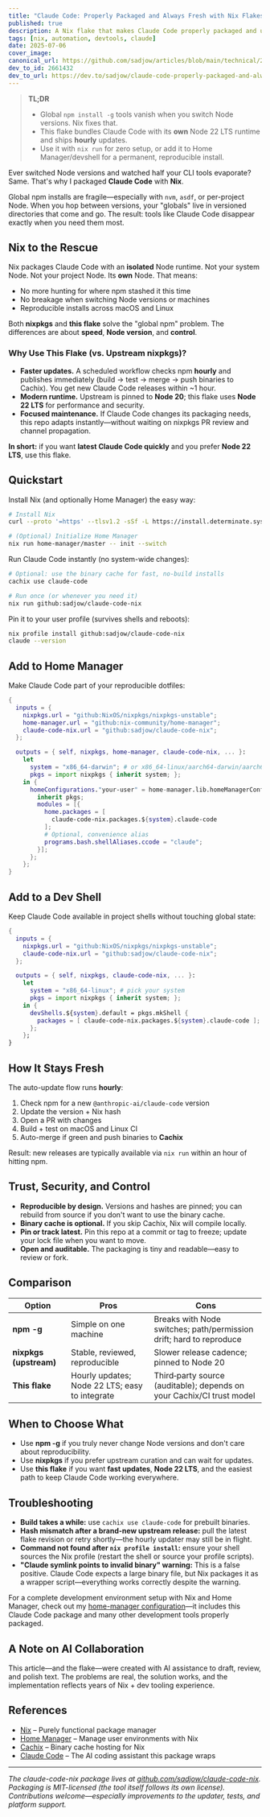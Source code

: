 ```yaml
---
title: "Claude Code: Properly Packaged and Always Fresh with Nix Flakes"
published: true
description: A Nix flake that makes Claude Code properly packaged and up to date
tags: [nix, automation, devtools, claude]
date: 2025-07-06
cover_image: 
canonical_url: https://github.com/sadjow/articles/blob/main/technical/2025/self-updating-nix-flake-claude-code.md
dev_to_id: 2661432
dev_to_url: https://dev.to/sadjow/claude-code-properly-packaged-and-always-fresh-with-nix-flakes-1ma8
---
```


> **TL;DR**
> - Global `npm install -g` tools vanish when you switch Node versions. Nix fixes that.
> - This flake bundles Claude Code with its **own** Node 22 LTS runtime and ships **hourly** updates.
> - Use it with `nix run` for zero setup, or add it to Home Manager/devshell for a permanent, reproducible install.

Ever switched Node versions and watched half your CLI tools evaporate? Same. That's why I packaged **Claude Code** with **Nix**.

Global npm installs are fragile—especially with `nvm`, `asdf`, or per-project Node. When you hop between versions, your "globals" live in versioned directories that come and go. The result: tools like Claude Code disappear exactly when you need them most.

## Nix to the Rescue

Nix packages Claude Code with an **isolated** Node runtime. Not your system Node. Not your project Node. Its **own** Node. That means:

- No more hunting for where npm stashed it this time
- No breakage when switching Node versions or machines
- Reproducible installs across macOS and Linux

Both **nixpkgs** and **this flake** solve the "global npm" problem. The differences are about **speed**, **Node version**, and **control**.

### Why Use This Flake (vs. Upstream nixpkgs)?

- **Faster updates.** A scheduled workflow checks npm **hourly** and publishes immediately (build → test → merge → push binaries to Cachix). You get new Claude Code releases within ~1 hour.
- **Modern runtime.** Upstream is pinned to **Node 20**; this flake uses **Node 22 LTS** for performance and security.
- **Focused maintenance.** If Claude Code changes its packaging needs, this repo adapts instantly—without waiting on nixpkgs PR review and channel propagation.

**In short:** if you want **latest Claude Code quickly** and you prefer **Node 22 LTS**, use this flake.

## Quickstart

Install Nix (and optionally Home Manager) the easy way:

```bash
# Install Nix
curl --proto '=https' --tlsv1.2 -sSf -L https://install.determinate.systems/nix | sh -s -- install

# (Optional) Initialize Home Manager
nix run home-manager/master -- init --switch
```

Run Claude Code instantly (no system-wide changes):

```bash
# Optional: use the binary cache for fast, no-build installs
cachix use claude-code

# Run once (or whenever you need it)
nix run github:sadjow/claude-code-nix
```

Pin it to your user profile (survives shells and reboots):

```bash
nix profile install github:sadjow/claude-code-nix
claude --version
```

## Add to Home Manager

Make Claude Code part of your reproducible dotfiles:

```nix
{
  inputs = {
    nixpkgs.url = "github:NixOS/nixpkgs/nixpkgs-unstable";
    home-manager.url = "github:nix-community/home-manager";
    claude-code-nix.url = "github:sadjow/claude-code-nix";
  };

  outputs = { self, nixpkgs, home-manager, claude-code-nix, ... }:
    let
      system = "x86_64-darwin"; # or x86_64-linux/aarch64-darwin/aarch64-linux
      pkgs = import nixpkgs { inherit system; };
    in {
      homeConfigurations."your-user" = home-manager.lib.homeManagerConfiguration {
        inherit pkgs;
        modules = [{
          home.packages = [
            claude-code-nix.packages.${system}.claude-code
          ];
          # Optional, convenience alias
          programs.bash.shellAliases.ccode = "claude";
        }];
      };
    };
}
```

## Add to a Dev Shell

Keep Claude Code available in project shells without touching global state:

```nix
{
  inputs = {
    nixpkgs.url = "github:NixOS/nixpkgs/nixpkgs-unstable";
    claude-code-nix.url = "github:sadjow/claude-code-nix";
  };

  outputs = { self, nixpkgs, claude-code-nix, ... }:
    let
      system = "x86_64-linux"; # pick your system
      pkgs = import nixpkgs { inherit system; };
    in {
      devShells.${system}.default = pkgs.mkShell {
        packages = [ claude-code-nix.packages.${system}.claude-code ];
      };
    };
}
```

## How It Stays Fresh

The auto-update flow runs **hourly**:

1. Check npm for a new `@anthropic-ai/claude-code` version
2. Update the version + Nix hash
3. Open a PR with changes
4. Build + test on macOS and Linux CI
5. Auto-merge if green and push binaries to **Cachix**

Result: new releases are typically available via `nix run` within an hour of hitting npm.

## Trust, Security, and Control

- **Reproducible by design.** Versions and hashes are pinned; you can rebuild from source if you don't want to use the binary cache.
- **Binary cache is optional.** If you skip Cachix, Nix will compile locally.
- **Pin or track latest.** Pin this repo at a commit or tag to freeze; update your lock file when you want to move.
- **Open and auditable.** The packaging is tiny and readable—easy to review or fork.

## Comparison

| Option | Pros | Cons |
|--------|------|------|
| **npm -g** | Simple on one machine | Breaks with Node switches; path/permission drift; hard to reproduce |
| **nixpkgs (upstream)** | Stable, reviewed, reproducible | Slower release cadence; pinned to Node 20 |
| **This flake** | Hourly updates; Node 22 LTS; easy to integrate | Third‑party source (auditable); depends on your Cachix/CI trust model |

## When to Choose What

- Use **npm -g** if you truly never change Node versions and don't care about reproducibility.
- Use **nixpkgs** if you prefer upstream curation and can wait for updates.
- Use **this flake** if you want **fast updates**, **Node 22 LTS**, and the easiest path to keep Claude Code working everywhere.

## Troubleshooting

- **Build takes a while:** use `cachix use claude-code` for prebuilt binaries.
- **Hash mismatch after a brand-new upstream release:** pull the latest flake revision or retry shortly—the hourly updater may still be in flight.
- **Command not found after `nix profile install`:** ensure your shell sources the Nix profile (restart the shell or source your profile scripts).
- **"Claude symlink points to invalid binary" warning:** This is a false positive. Claude Code expects a large binary file, but Nix packages it as a wrapper script—everything works correctly despite the warning.

For a complete development environment setup with Nix and Home Manager, check out my [home-manager configuration](https://github.com/sadjow/home-manager)—it includes this Claude Code package and many other development tools properly packaged.

## A Note on AI Collaboration

This article—and the flake—were created with AI assistance to draft, review, and polish text. The problems are real, the solution works, and the implementation reflects years of Nix + dev tooling experience.

## References

- [Nix](https://nixos.org/) – Purely functional package manager
- [Home Manager](https://github.com/nix-community/home-manager) – Manage user environments with Nix
- [Cachix](https://cachix.org/) – Binary cache hosting for Nix
- [Claude Code](https://claude.ai/code) – The AI coding assistant this package wraps

---

*The claude-code-nix package lives at [github.com/sadjow/claude-code-nix](https://github.com/sadjow/claude-code-nix). Packaging is MIT-licensed (the tool itself follows its own license). Contributions welcome—especially improvements to the updater, tests, and platform support.*